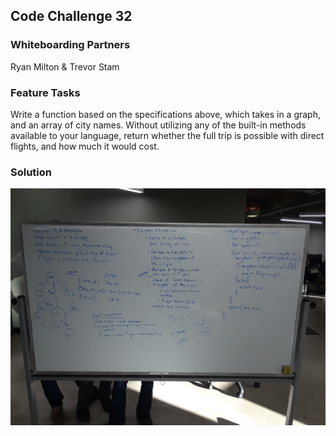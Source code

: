 ## Code Challenge 32

### Whiteboarding Partners
Ryan Milton & Trevor Stam

### Feature Tasks
Write a function based on the specifications above, which takes in a graph, and an array of city names. Without utilizing any of the built-in methods available to your language, return whether the full trip is possible with direct flights, and how much it would cost.

### Solution
![solution-get-edge](./assets/solution-get-edge.jpg)